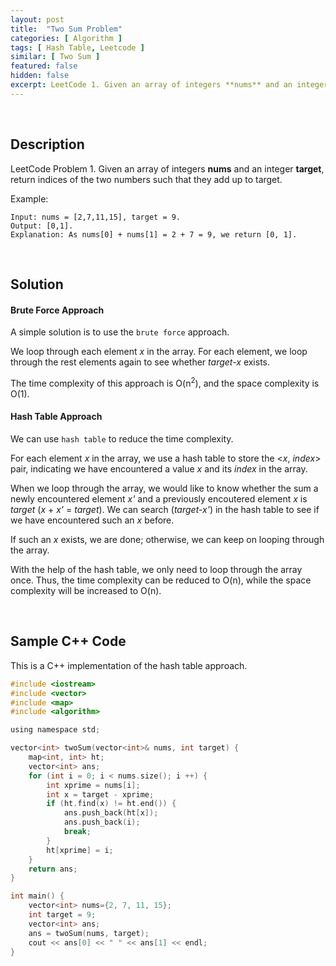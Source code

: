 ```yaml
---
layout: post
title:  "Two Sum Problem"
categories: [ Algorithm ]
tags: [ Hash Table, Leetcode ]
similar: [ Two Sum ]
featured: false
hidden: false
excerpt: LeetCode 1. Given an array of integers **nums** and an integer **target**, return indices of the two numbers such that they add up to target.
---
```


<br />

## Description

LeetCode Problem 1. Given an array of integers **nums** and an integer **target**, return indices of the two numbers such that they add up to target.

Example: 
```
Input: nums = [2,7,11,15], target = 9.
Output: [0,1].
Explanation: As nums[0] + nums[1] = 2 + 7 = 9, we return [0, 1].
```

<br />

## Solution

#### Brute Force Approach

A simple solution is to use the `brute force` approach. 

We loop through each element *x* in the array. For each element, 
we loop through the rest elements again to see whether *target-x* exists. 

The time complexity of this approach is O(n<sup>2</sup>), 
and the space complexity is O(1).

#### Hash Table Approach

We can use `hash table` to reduce the time complexity. 

For each element *x* in the array, we use a hash table to store 
the <*x*, *index*> pair, indicating we have encountered a value *x* and its *index* in the array. 

When we loop through the array, 
we would like to know whether the sum a newly encountered element *x'* and a previously encoutered element *x* is *target* (*x* + *x'* = *target*). 
We can search (*target-x'*) in the hash table to see if we have encountered such an *x* before. 

If such an *x* exists, we are done; otherwise, 
we can keep on looping through the array. 

With the help of the hash table, we only need to loop through the array once. 
Thus, the time complexity can be reduced to O(n), while the 
space complexity will be increased to O(n).

<br />

## Sample C++ Code

This is a C++ implementation of the hash table approach.

```c
#include <iostream>
#include <vector>
#include <map>
#include <algorithm>

using namespace std;

vector<int> twoSum(vector<int>& nums, int target) {
    map<int, int> ht;
    vector<int> ans;
    for (int i = 0; i < nums.size(); i ++) {
        int xprime = nums[i];
        int x = target - xprime;
        if (ht.find(x) != ht.end()) {
            ans.push_back(ht[x]);
            ans.push_back(i);
            break;
        }
        ht[xprime] = i;
    }
    return ans;
}

int main() {
    vector<int> nums={2, 7, 11, 15};
    int target = 9;
    vector<int> ans; 
    ans = twoSum(nums, target);
    cout << ans[0] << " " << ans[1] << endl;
}
```
